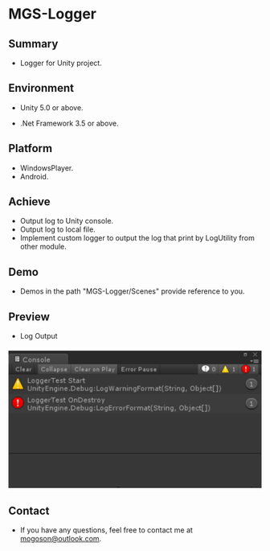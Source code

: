 ﻿# MGS-Logger

## Summary
- Logger for Unity project.

## Environment
- Unity 5.0 or above.

- .Net Framework 3.5 or above.

## Platform
- WindowsPlayer.
- Android.

## Achieve
- Output log to Unity console.
- Output log to local file.
- Implement custom logger to output the log that print by LogUtility from other module.

## Demo
- Demos in the path "MGS-Logger/Scenes" provide reference to you.

## Preview
- Log Output

![Log Output](./Attachment/README_Image/LogOutput.PNG)

## Contact
- If you have any questions, feel free to contact me at mogoson@outlook.com.